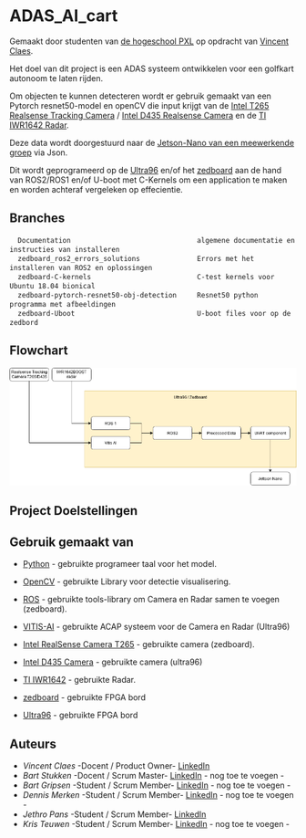 # ADAS_AI_cart
Gemaakt door studenten van [de hogeschool PXL](https://www.pxl.be) op opdracht van [Vincent Claes](https://www.linkedin.com/in/vincentclaes/).

Het doel van dit project is een ADAS systeem ontwikkelen voor een golfkart autonoom te laten rijden.

Om objecten te kunnen detecteren wordt er gebruik gemaakt van een Pytorch resnet50-model en openCV die input krijgt van de [Intel T265 Realsense Tracking Camera](https://www.intelrealsense.com/tracking-camera-t265/) / [Intel D435 Realsense Camera](https://www.intelrealsense.com/depth-camera-d435/) en de [TI IWR1642 Radar](http://www.ti.com/tool/IWR1642BOOST).

Deze data wordt doorgestuurd naar de [Jetson-Nano van een meewerkende groep](https://github.com/KingAbad/Autonomous_Cart_2?fbclid=IwAR21YFBcbC4viqrMCfkstqgnDQ-sq7s7LPgTWAJHs7tx8XUIrGCixJqF12Q) via Json. 

Dit wordt geprogrameerd op de [Ultra96](http://zedboard.org/product/ultra96-v2-development-board) en/of het [zedboard](http://zedboard.org/product/zedboard) aan de hand van ROS2/ROS1 en/of U-boot met C-Kernels om een application te maken en worden achteraf vergeleken op effecientie.
## Branches
```
  Documentation                               algemene documentatie en instructies van installeren       
  zedboard_ros2_errors_solutions              Errors met het installeren van ROS2 en oplossingen
  zedboard-C-kernels                          C-test kernels voor Ubuntu 18.04 bionical
  zedboard-pytorch-resnet50-obj-detection     Resnet50 python programma met afbeeldingen
  zedboard-Uboot                              U-boot files voor op de zedbord
```
## Flowchart
<p align="center"><img src="flowchart.png"></p>

## Project Doelstellingen

## Gebruik gemaakt van

* [Python](https://www.python.org/) - gebruikte programeer taal voor het model.
* [OpenCV]() - gebruikte Library voor detectie visualisering.
* [ROS](https://www.ros.org/) - gebruikte tools-library om Camera en Radar samen te voegen (zedboard).
* [VITIS-AI](https://www.xilinx.com/products/design-tools/vitis/vitis-ai.html) - gebruikte ACAP systeem voor de Camera en Radar (Ultra96)

* [Intel RealSense Camera T265](https://www.intelrealsense.com/tracking-camera-t265/) - gebruikte camera (zedboard).
* [Intel D435 Camera](https://www.intelrealsense.com/depth-camera-d435/) - gebruikte camera (ultra96)
* [TI IWR1642](http://www.ti.com/tool/IWR1642BOOST) - gebruikte Radar.
* [zedboard](http://zedboard.org/product/zedboard) - gebruikte FPGA bord
* [Ultra96](http://zedboard.org/product/ultra96-v2-development-board) - gebruikte FPGA bord

## Auteurs
* *Vincent Claes*     -Docent / Product Owner- [LinkedIn](https://www.linkedin.com/in/vincentclaes/)
* *Bart Stukken*      -Docent / Scrum Master- [LinkedIn]() - nog toe te voegen -
* *Bart Gripsen*      -Student / Scrum Member- [LinkedIn]() - nog toe te voegen -
* *Dennis Merken*     -Student / Scrum Member- [LinkedIn]() - nog toe te voegen -
* *Jethro Pans*       -Student / Scrum Member- [LinkedIn](https://www.linkedin.com/in/jethro-pans-67518b1a3/)
* *Kris Teuwen*       -Student / Scrum Member- [LinkedIn]() - nog toe te voegen -
